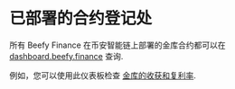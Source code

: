 # 已部署的合约登记处

所有 Beefy Finance 在币安智能链上部署的金库合约都可以在 [dashboard.beefy.finance](https://dashboard.beefy.finance) 查询.

例如，您可以使用此仪表板检查 [金库的收获和复利率](../chang-wen-wen-ti/how-to-guides/how-to-check-harvesting-compounding-rate.md).

